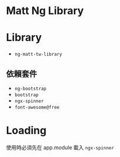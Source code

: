 # Matt Ng Library

# Library
* `ng-matt-tw-library`

## 依賴套件

* `ng-bootstrap`
* `bootstrap`
* `ngx-spinner`
* `font-awesome@free`

# Loading

使用時必須先在 app.module 載入 `ngx-spinner`
